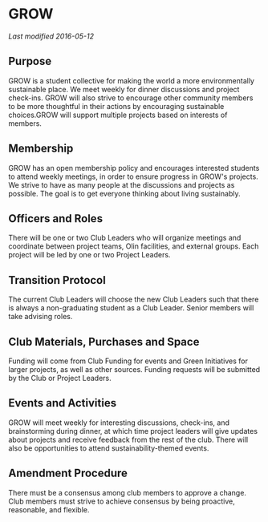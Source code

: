 # GROW
*Last modified 2016-05-12*

## Purpose
GROW is a student collective for making the world a more environmentally sustainable place. We meet weekly for dinner discussions and project check-ins. GROW will also strive to encourage other community members to be more thoughtful in their actions by encouraging sustainable choices.GROW will support multiple projects based on interests of members.

## Membership
GROW has an open membership policy and encourages interested students to attend weekly meetings, in order to ensure progress in GROW's projects. We strive to have as many people at the discussions and projects as possible. The goal is to get everyone thinking about living sustainably.

## Officers and Roles
There will be one or two Club Leaders who will organize meetings and coordinate between project teams, Olin facilities, and external groups. Each project will be led by one or two Project Leaders.

## Transition Protocol
The current Club Leaders will choose the new Club Leaders such that there is always a non-graduating student as a Club Leader. Senior members will take advising roles.

## Club Materials, Purchases and Space
Funding will come from Club Funding for events and Green Initiatives for larger projects, as well as other sources. Funding requests will be submitted by the Club or Project Leaders.

## Events and Activities
GROW will meet weekly for interesting discussions, check-ins, and brainstorming during dinner, at which time project leaders will give updates about projects and receive feedback from the rest of the club. There will also be opportunities to attend sustainability-themed events.

## Amendment Procedure
There must be a consensus among club members to approve a change. Club members must strive to achieve consensus by being proactive, reasonable, and flexible.
